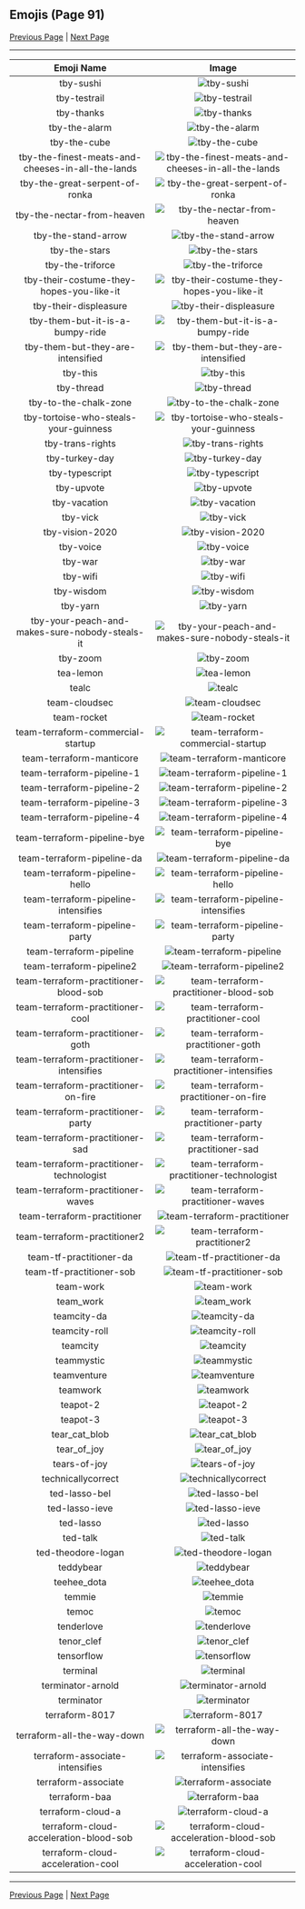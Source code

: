 
## Emojis (Page 91)

[Previous Page](/docs/hashicorp/page-s-0090.md)
  | [Next Page](/docs/hashicorp/page-t-0092.md)

<hr />

|Emoji Name|Image|
| :-: | :-: |
|tby-sushi| ![tby-sushi](/emojis/hashicorp/tby-sushi.png)|
|tby-testrail| ![tby-testrail](/emojis/hashicorp/tby-testrail.png)|
|tby-thanks| ![tby-thanks](/emojis/hashicorp/tby-thanks.png)|
|tby-the-alarm| ![tby-the-alarm](/emojis/hashicorp/tby-the-alarm.gif)|
|tby-the-cube| ![tby-the-cube](/emojis/hashicorp/tby-the-cube.png)|
|tby-the-finest-meats-and-cheeses-in-all-the-lands| ![tby-the-finest-meats-and-cheeses-in-all-the-lands](/emojis/hashicorp/tby-the-finest-meats-and-cheeses-in-all-the-lands.png)|
|tby-the-great-serpent-of-ronka| ![tby-the-great-serpent-of-ronka](/emojis/hashicorp/tby-the-great-serpent-of-ronka.png)|
|tby-the-nectar-from-heaven| ![tby-the-nectar-from-heaven](/emojis/hashicorp/tby-the-nectar-from-heaven.png)|
|tby-the-stand-arrow| ![tby-the-stand-arrow](/emojis/hashicorp/tby-the-stand-arrow.png)|
|tby-the-stars| ![tby-the-stars](/emojis/hashicorp/tby-the-stars.png)|
|tby-the-triforce| ![tby-the-triforce](/emojis/hashicorp/tby-the-triforce.png)|
|tby-their-costume-they-hopes-you-like-it| ![tby-their-costume-they-hopes-you-like-it](/emojis/hashicorp/tby-their-costume-they-hopes-you-like-it.png)|
|tby-their-displeasure| ![tby-their-displeasure](/emojis/hashicorp/tby-their-displeasure.png)|
|tby-them-but-it-is-a-bumpy-ride| ![tby-them-but-it-is-a-bumpy-ride](/emojis/hashicorp/tby-them-but-it-is-a-bumpy-ride.gif)|
|tby-them-but-they-are-intensified| ![tby-them-but-they-are-intensified](/emojis/hashicorp/tby-them-but-they-are-intensified.gif)|
|tby-this| ![tby-this](/emojis/hashicorp/tby-this.png)|
|tby-thread| ![tby-thread](/emojis/hashicorp/tby-thread.png)|
|tby-to-the-chalk-zone| ![tby-to-the-chalk-zone](/emojis/hashicorp/tby-to-the-chalk-zone.png)|
|tby-tortoise-who-steals-your-guinness| ![tby-tortoise-who-steals-your-guinness](/emojis/hashicorp/tby-tortoise-who-steals-your-guinness.png)|
|tby-trans-rights| ![tby-trans-rights](/emojis/hashicorp/tby-trans-rights.png)|
|tby-turkey-day| ![tby-turkey-day](/emojis/hashicorp/tby-turkey-day.png)|
|tby-typescript| ![tby-typescript](/emojis/hashicorp/tby-typescript.png)|
|tby-upvote| ![tby-upvote](/emojis/hashicorp/tby-upvote.png)|
|tby-vacation| ![tby-vacation](/emojis/hashicorp/tby-vacation.png)|
|tby-vick| ![tby-vick](/emojis/hashicorp/tby-vick.png)|
|tby-vision-2020| ![tby-vision-2020](/emojis/hashicorp/tby-vision-2020.png)|
|tby-voice| ![tby-voice](/emojis/hashicorp/tby-voice.png)|
|tby-war| ![tby-war](/emojis/hashicorp/tby-war.png)|
|tby-wifi| ![tby-wifi](/emojis/hashicorp/tby-wifi.png)|
|tby-wisdom| ![tby-wisdom](/emojis/hashicorp/tby-wisdom.png)|
|tby-yarn| ![tby-yarn](/emojis/hashicorp/tby-yarn.png)|
|tby-your-peach-and-makes-sure-nobody-steals-it| ![tby-your-peach-and-makes-sure-nobody-steals-it](/emojis/hashicorp/tby-your-peach-and-makes-sure-nobody-steals-it.png)|
|tby-zoom| ![tby-zoom](/emojis/hashicorp/tby-zoom.gif)|
|tea-lemon| ![tea-lemon](/emojis/hashicorp/tea-lemon.jpg)|
|tealc| ![tealc](/emojis/hashicorp/tealc.png)|
|team-cloudsec| ![team-cloudsec](/emojis/hashicorp/team-cloudsec.png)|
|team-rocket| ![team-rocket](/emojis/hashicorp/team-rocket.gif)|
|team-terraform-commercial-startup| ![team-terraform-commercial-startup](/emojis/hashicorp/team-terraform-commercial-startup.png)|
|team-terraform-manticore| ![team-terraform-manticore](/emojis/hashicorp/team-terraform-manticore.png)|
|team-terraform-pipeline-1| ![team-terraform-pipeline-1](/emojis/hashicorp/team-terraform-pipeline-1.png)|
|team-terraform-pipeline-2| ![team-terraform-pipeline-2](/emojis/hashicorp/team-terraform-pipeline-2.png)|
|team-terraform-pipeline-3| ![team-terraform-pipeline-3](/emojis/hashicorp/team-terraform-pipeline-3.png)|
|team-terraform-pipeline-4| ![team-terraform-pipeline-4](/emojis/hashicorp/team-terraform-pipeline-4.png)|
|team-terraform-pipeline-bye| ![team-terraform-pipeline-bye](/emojis/hashicorp/team-terraform-pipeline-bye.gif)|
|team-terraform-pipeline-da| ![team-terraform-pipeline-da](/emojis/hashicorp/team-terraform-pipeline-da.png)|
|team-terraform-pipeline-hello| ![team-terraform-pipeline-hello](/emojis/hashicorp/team-terraform-pipeline-hello.gif)|
|team-terraform-pipeline-intensifies| ![team-terraform-pipeline-intensifies](/emojis/hashicorp/team-terraform-pipeline-intensifies.gif)|
|team-terraform-pipeline-party| ![team-terraform-pipeline-party](/emojis/hashicorp/team-terraform-pipeline-party.gif)|
|team-terraform-pipeline| ![team-terraform-pipeline](/emojis/hashicorp/team-terraform-pipeline.png)|
|team-terraform-pipeline2| ![team-terraform-pipeline2](/emojis/hashicorp/team-terraform-pipeline2.gif)|
|team-terraform-practitioner-blood-sob| ![team-terraform-practitioner-blood-sob](/emojis/hashicorp/team-terraform-practitioner-blood-sob.png)|
|team-terraform-practitioner-cool| ![team-terraform-practitioner-cool](/emojis/hashicorp/team-terraform-practitioner-cool.gif)|
|team-terraform-practitioner-goth| ![team-terraform-practitioner-goth](/emojis/hashicorp/team-terraform-practitioner-goth.gif)|
|team-terraform-practitioner-intensifies| ![team-terraform-practitioner-intensifies](/emojis/hashicorp/team-terraform-practitioner-intensifies.gif)|
|team-terraform-practitioner-on-fire| ![team-terraform-practitioner-on-fire](/emojis/hashicorp/team-terraform-practitioner-on-fire.gif)|
|team-terraform-practitioner-party| ![team-terraform-practitioner-party](/emojis/hashicorp/team-terraform-practitioner-party.gif)|
|team-terraform-practitioner-sad| ![team-terraform-practitioner-sad](/emojis/hashicorp/team-terraform-practitioner-sad.png)|
|team-terraform-practitioner-technologist| ![team-terraform-practitioner-technologist](/emojis/hashicorp/team-terraform-practitioner-technologist.png)|
|team-terraform-practitioner-waves| ![team-terraform-practitioner-waves](/emojis/hashicorp/team-terraform-practitioner-waves.gif)|
|team-terraform-practitioner| ![team-terraform-practitioner](/emojis/hashicorp/team-terraform-practitioner.gif)|
|team-terraform-practitioner2| ![team-terraform-practitioner2](/emojis/hashicorp/team-terraform-practitioner2.png)|
|team-tf-practitioner-da| ![team-tf-practitioner-da](/emojis/hashicorp/team-tf-practitioner-da.png)|
|team-tf-practitioner-sob| ![team-tf-practitioner-sob](/emojis/hashicorp/team-tf-practitioner-sob.png)|
|team-work| ![team-work](/emojis/hashicorp/team-work.png)|
|team_work| ![team_work](/emojis/hashicorp/team_work.gif)|
|teamcity-da| ![teamcity-da](/emojis/hashicorp/teamcity-da.png)|
|teamcity-roll| ![teamcity-roll](/emojis/hashicorp/teamcity-roll.gif)|
|teamcity| ![teamcity](/emojis/hashicorp/teamcity.png)|
|teammystic| ![teammystic](/emojis/hashicorp/teammystic.gif)|
|teamventure| ![teamventure](/emojis/hashicorp/teamventure.gif)|
|teamwork| ![teamwork](/emojis/hashicorp/teamwork.jpg)|
|teapot-2| ![teapot-2](/emojis/hashicorp/teapot-2.png)|
|teapot-3| ![teapot-3](/emojis/hashicorp/teapot-3.jpg)|
|tear_cat_blob| ![tear_cat_blob](/emojis/hashicorp/tear_cat_blob.png)|
|tear_of_joy| ![tear_of_joy](/emojis/hashicorp/tear_of_joy.png)|
|tears-of-joy| ![tears-of-joy](/emojis/hashicorp/tears-of-joy.png)|
|technicallycorrect| ![technicallycorrect](/emojis/hashicorp/technicallycorrect.png)|
|ted-lasso-bel| ![ted-lasso-bel](/emojis/hashicorp/ted-lasso-bel.png)|
|ted-lasso-ieve| ![ted-lasso-ieve](/emojis/hashicorp/ted-lasso-ieve.png)|
|ted-lasso| ![ted-lasso](/emojis/hashicorp/ted-lasso.png)|
|ted-talk| ![ted-talk](/emojis/hashicorp/ted-talk.jpg)|
|ted-theodore-logan| ![ted-theodore-logan](/emojis/hashicorp/ted-theodore-logan.png)|
|teddybear| ![teddybear](/emojis/hashicorp/teddybear.jpg)|
|teehee_dota| ![teehee_dota](/emojis/hashicorp/teehee_dota.gif)|
|temmie| ![temmie](/emojis/hashicorp/temmie.png)|
|temoc| ![temoc](/emojis/hashicorp/temoc.png)|
|tenderlove| ![tenderlove](/emojis/hashicorp/tenderlove.jpg)|
|tenor_clef| ![tenor_clef](/emojis/hashicorp/tenor_clef.png)|
|tensorflow| ![tensorflow](/emojis/hashicorp/tensorflow.png)|
|terminal| ![terminal](/emojis/hashicorp/terminal.png)|
|terminator-arnold| ![terminator-arnold](/emojis/hashicorp/terminator-arnold.png)|
|terminator| ![terminator](/emojis/hashicorp/terminator.png)|
|terraform-8017| ![terraform-8017](/emojis/hashicorp/terraform-8017.png)|
|terraform-all-the-way-down| ![terraform-all-the-way-down](/emojis/hashicorp/terraform-all-the-way-down.gif)|
|terraform-associate-intensifies| ![terraform-associate-intensifies](/emojis/hashicorp/terraform-associate-intensifies.gif)|
|terraform-associate| ![terraform-associate](/emojis/hashicorp/terraform-associate.png)|
|terraform-baa| ![terraform-baa](/emojis/hashicorp/terraform-baa.png)|
|terraform-cloud-a| ![terraform-cloud-a](/emojis/hashicorp/terraform-cloud-a.png)|
|terraform-cloud-acceleration-blood-sob| ![terraform-cloud-acceleration-blood-sob](/emojis/hashicorp/terraform-cloud-acceleration-blood-sob.png)|
|terraform-cloud-acceleration-cool| ![terraform-cloud-acceleration-cool](/emojis/hashicorp/terraform-cloud-acceleration-cool.png)|

<hr/>

[Previous Page](/docs/hashicorp/page-s-0090.md)
  | [Next Page](/docs/hashicorp/page-t-0092.md)